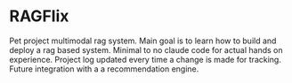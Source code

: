# RAGFlix
Pet project multimodal rag system. Main goal is to learn how to build and deploy a rag based system. Minimal to no claude code for actual hands on experience. Project log updated every time a change is made for tracking. Future integration with a a recommendation engine.
